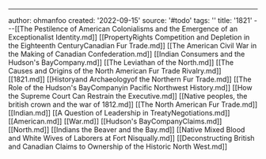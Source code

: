 ---
author: ohmanfoo
created: '2022-09-15'
source: '#todo'
tags: ''
title: '1821'
---[[The Pestilence of American Colonialisms and the Emergence of an Exceptionalist Identity.md]]
[[PropertyRights Competition and Depletion in the Eighteenth CenturyCanadian Fur Trade.md]]
[[The American Civil War in the Making of Canadian Confederation.md]]
[[Indian Consumers and the Hudson's BayCompany.md]]
[[The Leviathan of the North.md]]
[[The Causes and Origins of the North American Fur Trade Rivalry.md]]
[[1821.md]]
[[Historyand Archaeologyof the Northern Fur Trade.md]]
[[The Role of the Hudson's BayCompanyin Pacific Northwest History.md]]
[[How the Supreme Court Can Restrain the Executive.md]]
[[Native peoples, the british crown and the war of 1812.md]]
[[The North American Fur Trade.md]]
[[Indian.md]]
[[A Question of Leadership in TreatyNegotiations.md]]
[[American.md]]
[[War.md]]
[[Hudson's BayCompanyClaims.md]]
[[North.md]]
[[Indians the Beaver and the Bay.md]]
[[Native Mixed Blood and White Wives of Laborers at Fort Nisqually.md]]
[[Deconstructing British and Canadian Claims to Ownership of the Historic North West.md]]
